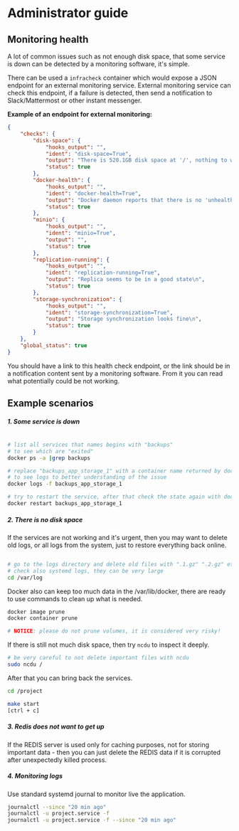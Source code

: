 Administrator guide
===================

## Monitoring health

A lot of common issues such as not enough disk space, that some service
is down can be detected by a monitoring software, it's simple.

There can be used a `infracheck` container which would expose a JSON
endpoint for an external monitoring service. External monitoring service
can check this endpoint, if a failure is detected, then send a
notification to Slack/Mattermost or other instant messenger.

**Example of an endpoint for external monitoring:**

```json
{
    "checks": {
        "disk-space": {
            "hooks_output": "",
            "ident": "disk-space=True",
            "output": "There is 520.1GB disk space at '/', nothing to worry about, defined minimum is 6GB\n",
            "status": true
        },
        "docker-health": {
            "hooks_output": "",
            "ident": "docker-health=True",
            "output": "Docker daemon reports that there is no 'unhealthy' service running in '' space\n",
            "status": true
        },
        "minio": {
            "hooks_output": "",
            "ident": "minio=True",
            "output": "",
            "status": true
        },
        "replication-running": {
            "hooks_output": "",
            "ident": "replication-running=True",
            "output": "Replica seems to be in a good state\n",
            "status": true
        },
        "storage-synchronization": {
            "hooks_output": "",
            "ident": "storage-synchronization=True",
            "output": "Storage synchronization looks fine\n",
            "status": true
        }
    },
    "global_status": true
}
```

You should have a link to this health check endpoint, or the link should
be in a notification content sent by a monitoring software. From it you
can read what potentially could be not working.

## Example scenarios

##### 1. Some service is down

```bash

# list all services that names begins with "backups"
# to see which are "exited"
docker ps -a |grep backups

# replace "backups_app_storage_1" with a container name returned by docker ps
# to see logs to better understanding of the issue
docker logs -f backups_app_storage_1

# try to restart the service, after that check the state again with docker ps
docker restart backups_app_storage_1
```

##### 2. There is no disk space

If the services are not working and it's urgent, then you may want to
delete old logs, or all logs from the system, just to restore everything
back online.

```bash

# go to the logs directory and delete old files with ".1.gz" ".2.gz" etc. in name
# check also systemd logs, they can be very large
cd /var/log
```

Docker also can keep too much data in the /var/lib/docker, there are
ready to use commands to clean up what is needed.

```bash
docker image prune
docker container prune

# NOTICE: please do not prune volumes, it is considered very risky!
```

If there is still not much disk space, then try `ncdu` to inspect it
deeply.

```bash
# be very careful to not delete important files with ncdu
sudo ncdu /
```

After that you can bring back the services.

```bash
cd /project

make start
[ctrl + c]
```

##### 3. Redis does not want to get up

If the REDIS server is used only for caching purposes, not for storing
important data - then you can just delete the REDIS data if it is
corrupted after unexpectedly killed process.

##### 4. Monitoring logs

Use standard systemd journal to monitor live the application.

```bash
journalctl --since "20 min ago"
journalctl -u project.service -f
journalctl -u project.service -f --since "20 min ago"
```
